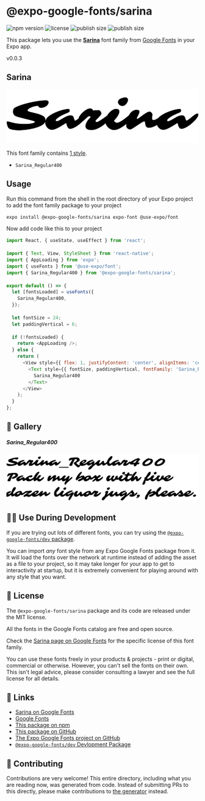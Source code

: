 # @expo-google-fonts/sarina

![npm version](https://flat.badgen.net/npm/v/@expo-google-fonts/sarina)
![license](https://flat.badgen.net/github/license/expo/google-fonts)
![publish size](https://flat.badgen.net/packagephobia/install/@expo-google-fonts/sarina)
![publish size](https://flat.badgen.net/packagephobia/publish/@expo-google-fonts/sarina)

This package lets you use the [**Sarina**](https://fonts.google.com/specimen/Sarina) font family from [Google Fonts](https://fonts.google.com/) in your Expo app.

v0.0.3

## Sarina

![Sarina](./font-family.png)

This font family contains [1 style](#-gallery).

- `Sarina_Regular400`

## Usage

Run this command from the shell in the root directory of your Expo project to add the font family package to your project
```sh
expo install @expo-google-fonts/sarina expo-font @use-expo/font
```

Now add code like this to your project
```js
import React, { useState, useEffect } from 'react';

import { Text, View, StyleSheet } from 'react-native';
import { AppLoading } from 'expo';
import { useFonts } from '@use-expo/font';
import { Sarina_Regular400 } from '@expo-google-fonts/sarina';

export default () => {
  let [fontsLoaded] = useFonts({
    Sarina_Regular400,
  });

  let fontSize = 24;
  let paddingVertical = 6;

  if (!fontsLoaded) {
    return <AppLoading />;
  } else {
    return (
      <View style={{ flex: 1, justifyContent: 'center', alignItems: 'center' }}>
        <Text style={{ fontSize, paddingVertical, fontFamily: 'Sarina_Regular400' }}>
          Sarina_Regular400
        </Text>
      </View>
    );
  }
};

```

## 🔡 Gallery

##### Sarina_Regular400
![Sarina_Regular400](./e8cf41d2055d00dcd843e227fa52df85c9770e93179c0cec39909e4fccfc2dbf.ttf.png)


## 👩‍💻 Use During Development

If you are trying out lots of different fonts, you can try using the [`@expo-google-fonts/dev` package](https://github.com/expo/google-fonts/tree/master/font-packages/dev#readme).

You can import *any* font style from any Expo Google Fonts package from it. It will load the fonts
over the network at runtime instead of adding the asset as a file to your project, so it may take longer
for your app to get to interactivity at startup, but it is extremely convenient
for playing around with any style that you want.

## 📖 License

The `@expo-google-fonts/sarina` package and its code are released under the MIT license.

All the fonts in the Google Fonts catalog are free and open source.

Check the [Sarina page on Google Fonts](https://fonts.google.com/specimen/Sarina) for the specific license of this font family.

You can use these fonts freely in your products & projects - print or digital, commercial or otherwise. However, you can't sell the fonts on their own. This isn't legal advice, please consider consulting a lawyer and see the full license for all details.

## 🔗 Links

- [Sarina on Google Fonts](https://fonts.google.com/specimen/Sarina)
- [Google Fonts](https://fonts.google.com/)
- [This package on npm](https://www.npmjs.com/package/@expo-google-fonts/sarina)
- [This package on GitHub](https://github.com/expo/google-fonts/tree/master/font-packages/sarina)
- [The Expo Google Fonts project on GitHub](https://github.com/expo/google-fonts)
- [`@expo-google-fonts/dev` Devlopment Package](https://github.com/expo/google-fonts/tree/master/font-packages/dev)


## 🤝 Contributing

Contributions are very welcome! This entire directory, including what you are reading now, was generated from code. Instead of submitting PRs to this directly, please make contributions to [the generator](https://github.com/expo/google-fonts/tree/master/packages/generator) instead.
